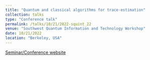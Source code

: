 ```yaml
---
title: "Quantum and classical algorithms for trace-estimation"
collection: talks
type: "Conference talk"
permalink: /talks/10/21/2022-squint_22
venue: "Southwest Quantum Information and Technology Workshop"
date: 10/21/2022
location: "Berkeley, USA"
---
```


[Seminar/Conference website](https://physics.unm.edu/SQuInT/2022/program.php)

